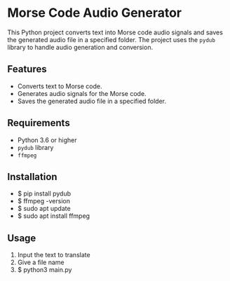# Morse Code Audio Generator

This Python project converts text into Morse code audio signals and saves the generated audio file in a specified folder. 
The project uses the `pydub` library to handle audio generation and conversion.

## Features

- Converts text to Morse code.
- Generates audio signals for the Morse code.
- Saves the generated audio file in a specified folder.

## Requirements

- Python 3.6 or higher
- `pydub` library
- `ffmpeg`

## Installation

- $ pip install pydub
- $ ffmpeg -version
- $ sudo apt update
- $ sudo apt install ffmpeg
    
## Usage
1. Input the text to translate
2. Give a file name
3. $ python3 main.py
